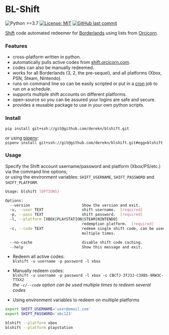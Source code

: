 # BL-Shift

![Python >=3.7](https://img.shields.io/badge/python->=3.7-blue.svg)
[![License: MIT](https://img.shields.io/badge/license-MIT-green.svg)](https://opensource.org/licenses/MIT)
[![GitHub last commit](https://img.shields.io/github/last-commit/derekn/blshift/master.svg)](https://github.com/derekn/blshift/commits/master)

[Shift](https://shift.gearboxsoftware.com/) code automated redeemer for [Borderlands](https://borderlands.com/) using lists from [Orcicorn](https://shift.orcicorn.com/).

### Features

-	cross-platform written in python.
-	automatically pulls active codes from [shift.orcicorn.com](https://shift.orcicorn.com/).
-	codes can also be manually redeemed.
-	works for all Borderlands (3, 2, the pre-sequel), and all platforms (Xbox, PSN, Steam, Nintendo).
-	runs on command line so can be easily scripted or put in a [cron](https://www.man7.org/linux/man-pages/man5/crontab.5.html) job to run on a schedule.
-	supports multiple shift accounts on different platforms.
-	open-source so you can be assured your logins are safe and secure.
-	provides a reusable package to use in your own python scripts.

### Install

`pip install git+ssh://git@github.com/derekn/blshift.git`

or using [pipenv](https://github.com/pypa/pipenv):  
`pipenv install git+ssh://git@github.com/derekn/blshift.git#egg=blshift`

### Usage

Specify the Shift account username/password and platform (Xbox/PS/etc.) via the command line options,  
or using the environment variables: `SHIFT_USERNAME`, `SHIFT_PASSWORD` and `SHIFT_PLATFORM`.

```bash
Usage: blshift [OPTIONS]

Options:
  --version                       Show the version and exit.
  -u, --user TEXT                 shift username.  [required]
  -p, --pass TEXT                 shift password.  [required]
  -l, --platform [XBOX|PLAYSTATION|STEAM|NINTENDO]
                                  redemption platform.  [required]
  -c, --code TEXT                 redeem single shift code, can be used
                                  multiple times.

  --no-cache                      disable shift code caching.
  --help                          Show this message and exit.
```

* Redeem all active codes:  
`blshift -u username -p password -l xbox`

* Manually redeem codes:  
`blshift -u username -p password -l xbox -c CBCTJ-3TJ3J-C3XBS-9RW3C-TTXX2`  
_the `-c/--code` option can be used multiple times to redeem several codes_

* Using environment variables to redeem on multiple platforms  
```bash
export SHIFT_USERNAME='user@email.com'
export SHIFT_PASSWORD='abc123'

blshift --platform xbox
blshift --platform playstation
```
